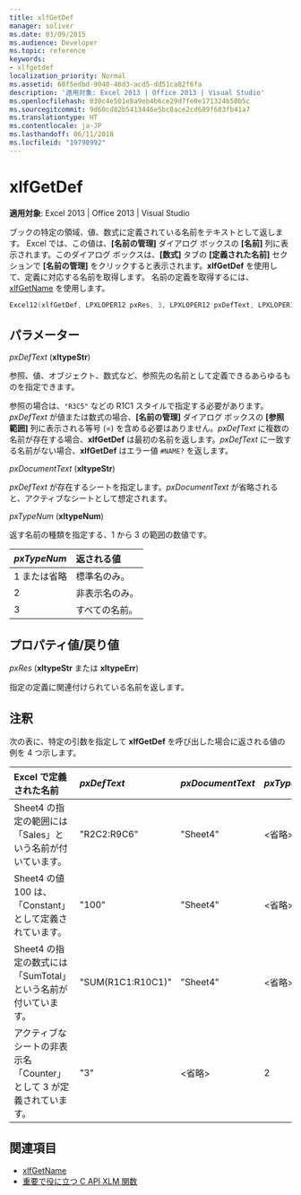 ```yaml
---
title: xlfGetDef
manager: soliver
ms.date: 03/09/2015
ms.audience: Developer
ms.topic: reference
keywords:
- xlfgetdef
localization_priority: Normal
ms.assetid: 68f5edbd-9040-46d3-acd5-dd51ca82f6fa
description: '適用対象: Excel 2013 | Office 2013 | Visual Studio'
ms.openlocfilehash: 030c4e501e8a9eb4b6ce29d7fe0e171324b50b5c
ms.sourcegitcommit: 9d60cd82b5413446e5bc8ace2cd689f683fb41a7
ms.translationtype: HT
ms.contentlocale: ja-JP
ms.lasthandoff: 06/11/2018
ms.locfileid: "19798992"
---
```

# <a name="xlfgetdef"></a>xlfGetDef

**適用対象**: Excel 2013 | Office 2013 | Visual Studio 
  
ブックの特定の領域、値、数式に定義されている名前をテキストとして返します。 Excel では、この値は、**[名前の管理]** ダイアログ ボックスの **[名前]** 列に表示されます。このダイアログ ボックスは、**[数式]** タブの **[定義された名前]** セクションで **[名前の管理]** をクリックすると表示されます。**xlfGetDef** を使用して、定義に対応する名前を取得します。 名前の定義を取得するには、[xlfGetName](xlfgetname.md) を使用します。
  
```cpp
Excel12(xlfGetDef, LPXLOPER12 pxRes, 3, LPXLOPER12 pxDefText, LPXLOPER12 pxDocumentText, LPXLOPER12 pxTypeNum);
```

## <a name="parameters"></a>パラメーター

_pxDefText_ (**xltypeStr**)
  
参照、値、オブジェクト、数式など、参照先の名前として定義できるあらゆるものを指定できます。
  
参照の場合は、`"R3C5"` などの R1C1 スタイルで指定する必要があります。_pxDefText_ が値または数式の場合、**[名前の管理]** ダイアログ ボックスの **[参照範囲]** 列に表示される等号 (=) を含める必要はありません。_pxDefText_ に複数の名前が存在する場合、**xlfGetDef** は最初の名前を返します。_pxDefText_ に一致する名前がない場合、**xlfGetDef** はエラー値 `#NAME?` を返します。 
  
_pxDocumentText_ (**xltypeStr**)
  
_pxDefText_ が存在するシートを指定します。_pxDocumentText_ が省略されると、アクティブなシートとして想定されます。 
  
_pxTypeNum_ (**xltypeNum**)
  
返す名前の種類を指定する、1 から 3 の範囲の数値です。
  
|**_pxTypeNum_**|**返される値**|
|:-----|:-----|
|1 または省略  <br/> |標準名のみ。  <br/> |
|2  <br/> |非表示名のみ。  <br/> |
|3  <br/> |すべての名前。  <br/> |
   
## <a name="property-valuereturn-value"></a>プロパティ値/戻り値

 _pxRes_ (**xltypeStr** または **xltypeErr**)
  
指定の定義に関連付けられている名前を返します。
  
## <a name="remarks"></a>注釈

次の表に、特定の引数を指定して **xlfGetDef** を呼び出した場合に返される値の例を 4 つ示します。 
  
|**Excel で定義された名前**|**_pxDefText_**|**_pxDocumentText_**|**_pxTypeNum_**|**戻り値**|
|:-----|:-----|:-----|:-----|:-----|
|Sheet4 の指定の範囲には「Sales」という名前が付いています。  <br/> |"R2C2:R9C6"  <br/> |"Sheet4"  <br/> |\<省略\>  <br/> |"Sales"  <br/> |
|Sheet4 の値 100 は、「Constant」として定義されています。  <br/> |"100"  <br/> |"Sheet4"  <br/> |\<省略\>  <br/> |"Constant"  <br/> |
|Sheet4 の指定の数式には「SumTotal」という名前が付いています。  <br/> |"SUM(R1C1:R10C1)"  <br/> |"Sheet4"  <br/> |\<省略\>  <br/> |"SumTotal"  <br/> |
|アクティブなシートの非表示名「Counter」として 3 が定義されています。  <br/> |"3"  <br/> |\<省略\>  <br/> |2  <br/> |"Counter"  <br/> |
   
## <a name="see-also"></a>関連項目

- [xlfGetName](xlfgetname.md)
- [重要で役に立つ C API XLM 関数](essential-and-useful-c-api-xlm-functions.md)

